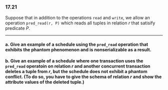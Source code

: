 ### 17.21

Suppose that in addition to the operations ```read``` and ```write```, we allow an operation ```pred_read(r, P)``` which reads all tuples in relation $r$ that satisify predicate $P$.

---


#### a. Give an example of a schedule using the ```pred_read``` operation that exhibits the phantom phenomenon and is nonserializable as a result.


#### b. Give an example of a schedule where one transaction uses the ```pred_read``` operatoin on relation $r$ and another concurrent transaction deletes a tuple from $r$, but the schedule does not exhibit a phantom conflict. (To do so, you have to give the schema of relation $r$ and show the attribute values of the deleted tuple.)